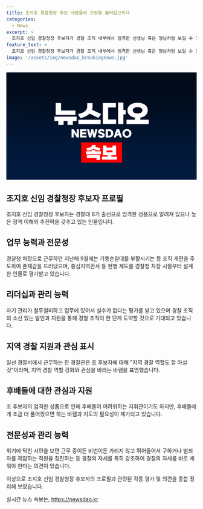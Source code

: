 ```yaml
---
title: 조지호 경찰청장 후보 사람들의 긴장을 불러일으키다
categories:
  - News
excerpt: >
  조지호 신임 경찰청장 후보자가 경찰 조직 내부에서 엄격한 선생님 혹은 형님처럼 보일 수 있지만, 탁월한 정책 이해와 추진력으로 역할을 수행할 것으로 기대된다. 그러나 원칙주의적인 성향으로 후배들에게 조금 더 지지와 지원이 필요하다는 의견도 있다. 지역 경찰 역할을 중요시하고, 후배들의 지원을 강화하고 소신 있는 발언을 기대하는 목소리가 나오고 있다. 
feature_text: >
  조지호 신임 경찰청장 후보자가 경찰 조직 내부에서 엄격한 선생님 혹은 형님처럼 보일 수 있지만, 탁월한 정책 이해와 추진력으로 역할을 수행할 것으로 기대된다. 그러나 원칙주의적인 성향으로 후배들에게 조금 더 지지와 지원이 필요하다는 의견도 있다. 지역 경찰 역할을 중요시하고, 후배들의 지원을 강화하고 소신 있는 발언을 기대하는 목소리가 나오고 있다. 
image: '/assets/img/newsdao_breakingnews.jpg'
---
```


<p><img src="/assets/img/newsdao_breakingnews.jpg" alt="ontimetimes 속보" /></p>

<h2 data-ke-size="size26">조지호 신임 경찰청장 후보자 프로필</h2>

<p>조지호 신임 경찰청장 후보자는 경찰대 6기 출신으로 엄격한 성품으로 알려져 있으나 높은 정책 이해와 추진력을 갖추고 있는 인물입니다.</p>

<h2 data-ke-size="size26">업무 능력과 전문성</h2>

<p data-ke-size="size16">경찰청 차장으로 근무하던 지난해 9월에는 기동순찰대를 부활시키는 등 조직 개편을 주도하여 존재감을 드러냈으며, 중심지역관서 등 현행 제도를 경찰청 차장 시절부터 설계한 인물로 평가받고 있습니다.</p>

<h2 data-ke-size="size26">리더십과 관리 능력</h2>

<p data-ke-size="size16">자기 관리가 철두철미하고 업무에 있어서 실수가 없다는 평가를 받고 있으며 경찰 조직의 소신 있는 발언과 지원을 통해 경찰 조직이 한 단계 도약할 것으로 기대되고 있습니다.</p>

<h2 data-ke-size="size26">지역 경찰 지원과 관심 표시</h2>

<p data-ke-size="size16">일선 경찰서에서 근무하는 한 경찰관은 조 후보자에 대해 "지역 경찰 역할도 잘 아실 것"이라며, 지역 경찰 역할 강화와 관심을 바라는 바램을 표명했습니다.</p>

<h2 data-ke-size="size26">후배들에 대한 관심과 지원</h2>

<p data-ke-size="size16">조 후보자의 엄격한 성품으로 인해 후배들이 어려워하는 지휘관이기도 하지만, 후배들에게 조금 더 품어줬으면 하는 바램과 지도의 필요성이 제기되고 있습니다.</p>

<h2 data-ke-size="size26">전문성과 관리 능력</h2>

<p data-ke-size="size16">위기에 닥친 시민을 보면 근무 중이든 비번이든 가리지 않고 뛰어들어서 구하거나 범죄자를 제압하는 직원을 칭찬하는 등 경찰의 자세를 특히 강조하여 경찰의 자세를 바로 세워야 한다는 의견이 있습니다.</p>

<p>이상으로 조지호 신임 경찰청장 후보자의 프로필과 관련된 각종 평가 및 의견을 종합 정리해 보았습니다.</p>
실시간 뉴스 속보는, <a href="https://newsdao.kr" rel="dofollow">https://newsdao.kr</a>


